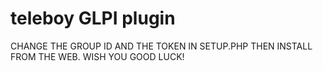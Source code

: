 # teleboy GLPI plugin
CHANGE THE GROUP ID AND THE TOKEN IN SETUP.PHP
THEN INSTALL FROM THE WEB.
WISH YOU GOOD LUCK!


